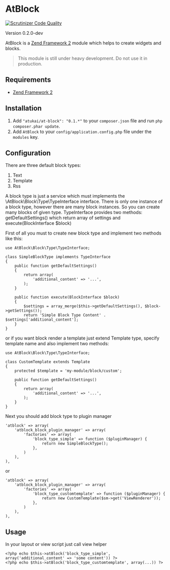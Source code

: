 # AtBlock

[![Scrutinizer Code Quality](https://scrutinizer-ci.com/g/atukai/AtBlock/badges/quality-score.png?b=master)](https://scrutinizer-ci.com/g/atukai/AtBlock/?branch=master)

Version 0.2.0-dev

AtBlock is a [Zend Framework 2](http://framework.zend.com) module which helps to create widgets and blocks.

>This module is still under heavy development. Do not use it in production.

## Requirements

* [Zend Framework 2](https://github.com/zendframework/zf2)

## Installation

 1. Add `"atukai/at-block": "0.1.*"` to your `composer.json` file and run `php composer.phar update`.
 2. Add `AtBlock` to your `config/application.config.php` file under the `modules` key.

## Configuration

There are three default block types:

1. Text
2. Template
3. Rss

A block type is just a service which must implements the \AtBlock\Block\Type\TypeInterface interface.
There is only one instance of a block type, however there are many block instances. So you can create many blocks of
given type. TypeInterface provides two methods: getDefaultSettings() which return array of settings and
execute(BlockInterface $block)

First of all you must to create new block type and implement two methods like this:

```
use AtBlock\Block\Type\TypeInterface;

class SimpleBlockType implements TypeInterface
{
    public function getDefaultSettings()
    {
        return array(
            'additional_content' => '...',
        );
    }

    public function execute(BlockInterface $block)
    {
        $settings = array_merge($this->getDefaultSettings(), $block->getSettings());
        return 'Simple Block Type Content' . $settings['additional_content'];
    }
}
```

or if you want block render a template just extend Template type, specify template name and
also implement two methods:

```
use AtBlock\Block\Type\TypeInterface;

class CustomTemplate extends Template
{
    protected $template = 'my-module/block/custom';

    public function getDefaultSettings()
    {
        return array(
            'additional_content' => '...',
        );
    }
}
```

Next you should add block type to plugin manager

```
'atblock' => array(
    'atblock_block_plugin_manager' => array(
        'factories' => array(
            'block_type_simple' => function ($pluginManager) {
                return new SimpleBlockType();
            },
        )
    ),
),
```

or

```
'atblock' => array(
    'atblock_block_plugin_manager' => array(
        'factories' => array(
            'block_type_customtemplate' => function ($pluginManager) {
                return new CustomTemplate($sm->get('ViewRenderer'));
            },
        )
    ),
),
```

## Usage

In your layout or view script just call view helper

```
<?php echo $this->atBlock('block_type_simple', array('additional_content' => 'some content')) ?>
<?php echo $this->atBlock('block_type_customtemplate', array(...)) ?>
```
